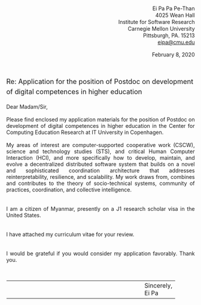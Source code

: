 <!-- This .md is for cover in .pdf -->
<!-- md2pdf --css assets/css/cv.css _pages/cover.md files/eipa-cover.pdf -->

<body style="margin-top: 0.5; margin-top: 0.5; margin-left: 0.5; margin-right: 0.5;">
<p style="text-align: right; line-height: 1.3;">
  Ei Pa Pa Pe-Than<br>
  4025 Wean Hall<br>
  Institute for Software Research<br>
  Carnegie Mellon University<br>
  Pittsburgh, PA. 15213<br>
  <a href="mailto:eipa@cmu.edu">eipa@cmu.edu</a>
</p>

<p style="text-align: right; line-height: 1.3;">
  February 8, 2020
</p>

<br>
<p style="font-size: 18px; line-height: 1.5;">
  Re: Application for the position of Postdoc on development of digital competences in higher education<br>
</p>

<p style="text-align: justify;">
  Dear Madam/Sir,
  <br><br>
  Please find enclosed my application materials for the position of Postdoc on development of digital competences in higher education in the Center for Computing Education Research at IT University in Copenhagen.
  <br><br>
  My areas of interest are computer-supported cooperative work (CSCW), science and technology studies (STS), and critical Human Computer Interaction (HCI), and more specifically how to develop, maintain, and evolve a decentralized distributed software system that builds on a novel and sophisticated coordination architecture that addresses reinterpretability, resilience, and scalability. My work draws from, combines and contributes to the theory of socio-technical systems, community of practices, coordination, and collective intelligence.
  <br><br><br>
  I am a citizen of Myanmar, presently on a J1 research scholar visa in the United States.
  <br><br><br>
  I have attached my curriculum vitae for your review.
  <br><br><br>
  I would be grateful if you would consider my application favorably. Thank you.
</p>
<br>
<table style="width: 100%; border: 0px">
<tr>
  <td style="width: 50%; text-align: left"></td>
  <td style="width: 30%; text-align: left"></td>
  <td style="width: 20%; text-align: left;">Sincerely,<br>Ei Pa</td>
</tr>
</table>
</body>
